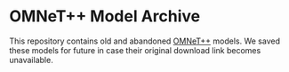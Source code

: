 # OMNeT++ Model Archive
This repository contains old and abandoned [OMNeT++](https://github.com/omnetpp/omnetpp) models. We saved these models for future in case their original download link becomes unavailable.
